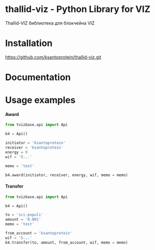 # thallid-viz - Python Library for VIZ

Thallid-VIZ библиотека для блокчейна VIZ


# Installation

https://github.com/ksantoprotein/thallid-viz.git

# Documentation


# Usage examples

#### Award
``` python
from tvizbase.api import Api

b4 = Api()

initiator = 'ksantoprotein'
receiver = 'ksantoprotein'
energy = 0
wif = '5...'

memo = 'test'

b4.award(initiator, receiver, energy, wif, memo = memo)
```


#### Transfer
``` python
from tvizbase.api import Api

b4 = Api()

to = 'sci-populi'
amount = '0.001'
memo = 'test'

from_account = 'ksantoprotein'
wif = '5...'
b4.transfer(to, amount, from_account, wif, memo = memo)

```
